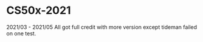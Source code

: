 # CS50x-2021
2021/03 - 2021/05
All got full credit with more version except tideman failed on one test.
